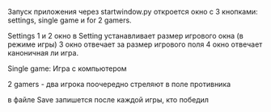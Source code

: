 Запуск приложения через startwindow.py
откроется окно с 3 кнопками: settings, single game и for 2 gamers.

Settings
1 и 2 окно в Setting устанавливает размер игрового окна (в режиме игры)
3 окно отвечает за размер игрового поля
4 окно отвечает каноничная ли игра.

Single game:
Игра с компьютером

2 gamers - два игрока поочередно стреляют в поле противника

в файле Save запишется после каждой игры, кто победил
